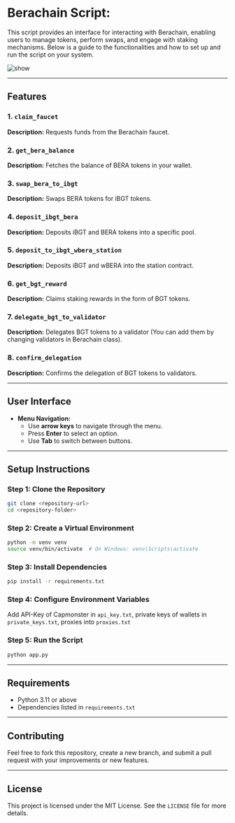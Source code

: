 # Berachain Script:

This script provides an interface for interacting with Berachain, enabling users to manage tokens, perform swaps, and engage with staking mechanisms. Below is a guide to the functionalities and how to set up and run the script on your system.

![show](https://github.com/user-attachments/assets/6f9e0f4b-f7e6-437c-a467-79a552aeec0c)

---

## Features

### 1. `claim_faucet`
**Description:**
Requests funds from the Berachain faucet.
### 2. `get_bera_balance`
**Description:**
Fetches the balance of BERA tokens in your wallet.
### 3. `swap_bera_to_ibgt`
**Description:**
Swaps BERA tokens for iBGT tokens.
### 4. `deposit_ibgt_bera`
**Description:**
Deposits iBGT and BERA tokens into a specific pool.
### 5. `deposit_to_ibgt_wbera_station`
**Description:**
Deposits iBGT and wBERA into the station contract.
### 6. `get_bgt_reward`
**Description:**
Claims staking rewards in the form of BGT tokens.
### 7. `delegate_bgt_to_validator`
**Description:**
Delegates BGT tokens to a validator (You can add them by changing validators in Berachain class).
### 8. `confirm_delegation`
**Description:**
Confirms the delegation of BGT tokens to validators.

---

## User Interface

- **Menu Navigation:**
  - Use **arrow keys** to navigate through the menu.
  - Press **Enter** to select an option.
  - Use **Tab** to switch between buttons.

---

## Setup Instructions

### Step 1: Clone the Repository
```bash
git clone <repository-url>
cd <repository-folder>
```

### Step 2: Create a Virtual Environment
```bash
python -m venv venv
source venv/bin/activate  # On Windows: venv\Scripts\activate
```

### Step 3: Install Dependencies
```bash
pip install -r requirements.txt
```

### Step 4: Configure Environment Variables
Add API-Key of Capmonster in `api_key.txt`, private keys of wallets in `private_keys.txt`, proxies into `proxies.txt`

### Step 5: Run the Script
```bash
python app.py
```

---

## Requirements
- Python 3.11 or above
- Dependencies listed in `requirements.txt`

---

## Contributing
Feel free to fork this repository, create a new branch, and submit a pull request with your improvements or new features.

---

## License
This project is licensed under the MIT License. See the `LICENSE` file for more details.

